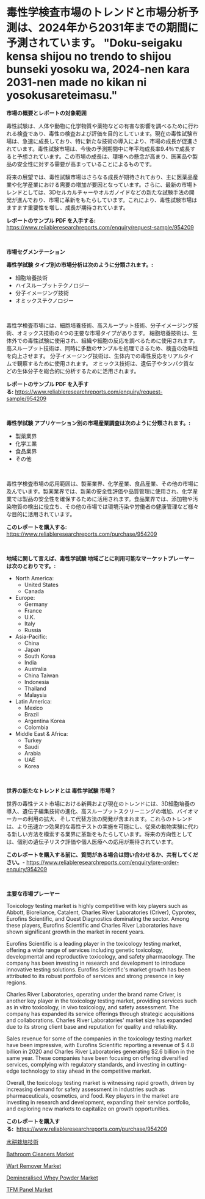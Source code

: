 <p><h1>毒性学検査市場のトレンドと市場分析予測は、2024年から2031年までの期間に予測されています。 
"Doku-seigaku kensa shijou no trendo to shijou bunseki yosoku wa, 2024-nen kara 2031-nen made no kikan ni yosokusareteimasu."</h1></p><p><strong>市場の概要とレポートの対象範囲</strong></p>
<p><p>毒性試験は、人体や動物に化学物質や薬物などの有害な影響を調べるために行われる検査であり、毒性の検査および評価を目的としています。現在の毒性試験市場は、急速に成長しており、特に新たな技術の導入により、市場の成長が促進されています。毒性試験市場は、今後の予測期間中に年平均成長率9.4％で成長すると予想されています。この市場の成長は、環境への懸念が高まり、医薬品や製品の安全性に対する需要が高まっていることによるものです。</p><p>将来の展望では、毒性試験市場はさらなる成長が期待されており、主に医薬品産業や化学産業における需要の増加が要因となっています。さらに、最新の市場トレンドとしては、3Dセルカルチャーやオルガノイドなどの新たな試験手法の開発が進んでおり、市場に革新をもたらしています。これにより、毒性試験市場はますます重要性を増し、成長が期待されています。</p></p>
<p><strong>レポートのサンプル PDF を入手する:</strong> <a href="https://www.reliableresearchreports.com/enquiry/request-sample/954209">https://www.reliableresearchreports.com/enquiry/request-sample/954209</a></p>
<p>&nbsp;</p>
<p><strong>市場セグメンテーション</strong></p>
<p><strong>毒性学試験 タイプ別の市場分析は次のように分類されます。:</strong></p>
<p><ul><li>細胞培養技術</li><li>ハイスループットテクノロジー</li><li>分子イメージング技術</li><li>オミックステクノロジー</li></ul></p>
<p>&nbsp;</p>
<p><p>毒性学検査市場には、細胞培養技術、高スループット技術、分子イメージング技術、オミックス技術の4つの主要な市場タイプがあります。 細胞培養技術は、生体外での毒性試験に使用され、組織や細胞の反応を調べるために使用されます。 高スループット技術は、同時に多数のサンプルを処理できるため、検査の効率性を向上させます。 分子イメージング技術は、生体内での毒性反応をリアルタイムで観察するために使用されます。 オミックス技術は、遺伝子やタンパク質などの生体分子を総合的に分析するために活用されます。</p></p>
<p><strong>レポートのサンプル PDF を入手する:</strong>&nbsp;<a href="https://www.reliableresearchreports.com/enquiry/request-sample/954209">https://www.reliableresearchreports.com/enquiry/request-sample/954209</a></p>
<p>&nbsp;</p>
<p><strong> 毒性学試験 アプリケーション別の市場産業調査は次のように分類されます。:</strong></p>
<p><ul><li>製薬業界</li><li>化学工業</li><li>食品業界</li><li>その他</li></ul></p>
<p>&nbsp;</p>
<p><p>毒性学検査市場の応用範囲は、製薬業界、化学産業、食品産業、その他の市場に及んでいます。製薬業界では、新薬の安全性評価や品質管理に使用され、化学産業では製品の安全性を確保するために活用されます。食品業界では、添加物や汚染物質の検出に役立ち、その他の市場では環境汚染や労働者の健康管理など様々な目的に活用されています。</p></p>
<p><strong>このレポートを購入する:</strong>&nbsp; <a href="https://www.reliableresearchreports.com/purchase/954209">https://www.reliableresearchreports.com/purchase/954209</a></p>
<p>&nbsp;</p>
<p><strong>地域に関して言えば、毒性学試験 地域ごとに利用可能なマーケットプレーヤーは次のとおりです。:</strong></p>
<p><ul>
    <li>
        North America:
        <ul>
            <li>United States</li>
            <li>Canada</li>
        </ul>
    </li>
    <li>
        Europe:
        <ul>
            <li>Germany</li>
            <li>France</li>
            <li>U.K.</li>
            <li>Italy</li>
            <li>Russia</li>
        </ul>
    </li>
    <li>
        Asia-Pacific:
        <ul>
            <li>China</li>
            <li>Japan</li>
            <li>South Korea</li>
            <li>India</li>
            <li>Australia</li>
            <li>China Taiwan</li>
            <li>Indonesia</li>
            <li>Thailand</li>
            <li>Malaysia</li>
        </ul>
    </li>
    <li>
        Latin America:
        <ul>
            <li>Mexico</li>
            <li>Brazil</li>
            <li>Argentina Korea</li>
            <li>Colombia</li>
        </ul>
    </li>
    <li>
        Middle East & Africa:
        <ul>
            <li>Turkey</li>
            <li>Saudi</li>
            <li>Arabia</li>
            <li>UAE</li>
            <li>Korea</li>
        </ul>
    </li>
    </ul></p>
<p>&nbsp;</p>
<p><strong>世界の新たなトレンドとは 毒性学試験 市場？</strong></p>
<p><p>世界の毒性テスト市場における新興および現在のトレンドには、3D細胞培養の導入、遺伝子編集技術の進化、高スループットスクリーニングの増加、バイオマーカーの利用の拡大、そして代替方法の開発が含まれます。これらのトレンドは、より迅速かつ効果的な毒性テストの実施を可能にし、従来の動物実験に代わる新しい方法を模索する業界に革新をもたらしています。将来の方向性としては、個別の遺伝子リスク評価や個人医療への応用が期待されています。</p></p>
<p><strong>このレポートを購入する前に、質問がある場合は問い合わせるか、共有してください。</strong>- <a href="https://www.reliableresearchreports.com/enquiry/pre-order-enquiry/954209">https://www.reliableresearchreports.com/enquiry/pre-order-enquiry/954209</a></p>
<p>&nbsp;</p>
<p><strong>主要な市場プレーヤー</strong></p>
<p><p>Toxicology testing market is highly competitive with key players such as Abbott, Bioreliance, Catalent, Charles River Laboratories (Criver), Cyprotex, Eurofins Scientific, and Quest Diagnostics dominating the sector. Among these players, Eurofins Scientific and Charles River Laboratories have shown significant growth in the market in recent years.</p><p>Eurofins Scientific is a leading player in the toxicology testing market, offering a wide range of services including genetic toxicology, developmental and reproductive toxicology, and safety pharmacology. The company has been investing in research and development to introduce innovative testing solutions. Eurofins Scientific's market growth has been attributed to its robust portfolio of services and strong presence in key regions.</p><p>Charles River Laboratories, operating under the brand name Criver, is another key player in the toxicology testing market, providing services such as in vitro toxicology, in vivo toxicology, and safety assessment. The company has expanded its service offerings through strategic acquisitions and collaborations. Charles River Laboratories' market size has expanded due to its strong client base and reputation for quality and reliability.</p><p>Sales revenue for some of the companies in the toxicology testing market have been impressive, with Eurofins Scientific reporting a revenue of $ 4.8 billion in 2020 and Charles River Laboratories generating $2.6 billion in the same year. These companies have been focusing on offering diversified services, complying with regulatory standards, and investing in cutting-edge technology to stay ahead in the competitive market.</p><p>Overall, the toxicology testing market is witnessing rapid growth, driven by increasing demand for safety assessment in industries such as pharmaceuticals, cosmetics, and food. Key players in the market are investing in research and development, expanding their service portfolio, and exploring new markets to capitalize on growth opportunities.</p></p>
<p><strong>このレポートを購入する:</strong>&nbsp;&nbsp;<a href="https://www.reliableresearchreports.com/purchase/954209">https://www.reliableresearchreports.com/purchase/954209</a></p>
<p><p><a href="https://github.com/sghwr779811674/Market-Research-Report-List-1/blob/main/3827723185130.md">水耕栽培技術</a></p><p><a href="https://carnation-joke-41f.notion.site/Bathroom-Cleaners-Market-Research-Report-Forecasted-for-Period-from-2024-2031-by-Market-Type-Mar-982c451854ed411d83b34ca257e34869">Bathroom Cleaners Market</a></p><p><a href="https://issuu.com/reportprime-2/docs/wart-remover-market-size-2030.pptx">Wart Remover Market</a></p><p><a href="https://view.publitas.com/reportprime-1/demineralised-whey-powder-market-size-global-industry-overview-market-segmentation-and-forecast-2024-to-2031/">Demineralised Whey Powder Market</a></p><p><a href="https://github.com/lbird53714/Market-Research-Report-List-3/blob/main/tfm-panel-market.md">TFM Panel Market</a></p></p>